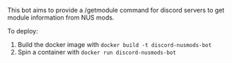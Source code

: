 This bot aims to provide a /getmodule command for discord servers to get module information from NUS mods.

To deploy:

1. Build the docker image with `docker build -t discord-nusmods-bot`
2. Spin a container with `docker run discord-nusmods-bot`